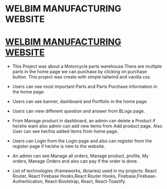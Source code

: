 # WELBIM MANUFACTURING WEBSITE
# [WELBIM MANUFACTURING WEBSITE](https://welbim-manufacturer.web.app/)
* This Project was about a Motorcycle parts warehouse.There are multiple parts in the home page we can purchase by clicking on purchase button.
This project was create with simple tailwind and vanilla css.

* Users can see most important Parts and Parts Purchase information in the home page. 
* Users can see banner, dashboard and Portfolio in the home page.
* Users can view different question and answer from BLogs page.
* From Manage product in dashboard, an admin can delete a Product if he/she want also admin can add new items from Add product page. Also User can see her/his added items from home page.
* Users can Login from the Login page and also can register from the register page if he/she is new to the website.
* An admin can see Manage all orders, Manage product, profile, My orders, Manage Orders and also can pay if the order is done. 
* List of technologies (frameworks, libraries) used in my projects: React Router, React Firebase Hooks,React Router Hooks, Firebase,Firebase-Authentication, React-Bootstrap, React, React-Toastify.